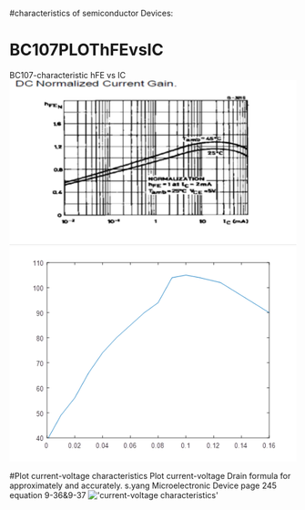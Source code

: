 #characteristics of semiconductor Devices:

# BC107PLOThFEvsIC
BC107-characteristic  hFE vs IC
!['BC107-characteristic  hFE vs IC'](https://raw.githubusercontent.com/stackprogramer/BC107PLOThFEvsIC/master/images/BC107.png)
!['BC107-characteristic  hFE vs IC'](https://raw.githubusercontent.com/stackprogramer/BC107PLOThFEvsIC/master/images/BC107-2.png)





#Plot current-voltage  characteristics
Plot current-voltage Drain formula for approximately and accurately.
s.yang Microelectronic Device page 245 equation 9-36&9-37
!['current-voltage characteristics'](https://raw.githubusercontent.com/stackprogramer/BC107PLOThFEvsIC/master/images/ID.png,"1")

